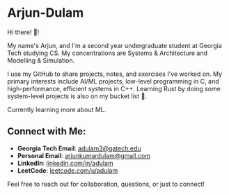 # Arjun-Dulam 

Hi there! 👋!

My name's Arjun, and I'm a second year undergraduate student at Georgia Tech studying CS. My concentrations are Systems & Architecture and Modelling & Simulation.

I use my GitHub to share projects, notes, and exercises I've worked on. My primary interests include AI/ML projects, low-level programming in C, and high-performance, efficient systems in C++. Learning Rust by doing some system-level projects is also on my bucket list 🙂.

Currently learning more about ML.

## Connect with Me:

- **Georgia Tech Email**: [adulam3@gatech.edu](mailto:adulam3@gatech.edu)  
- **Personal Email**: [arjunkumardulam@gmail.com](mailto:arjunkumardulam@gmail.com)  
- **LinkedIn**: [linkedin.com/in/adulam](https://www.linkedin.com/in/adulam)  
- **LeetCode**: [leetcode.com/u/adulam](https://leetcode.com/u/adulam)  

Feel free to reach out for collaboration, questions, or just to connect!
